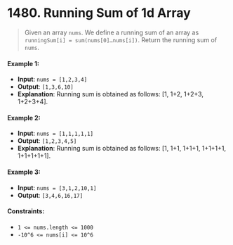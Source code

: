 # 1480. Running Sum of 1d Array

> Given an array `nums`. We define a running sum of an array as `runningSum[i] = sum(nums[0]…nums[i])`. Return the running sum of `nums`.

#### Example 1:

- **Input**: `nums = [1,2,3,4]`
- **Output**: `[1,3,6,10]`
- **Explanation**: Running sum is obtained as follows: [1, 1+2, 1+2+3, 1+2+3+4].

#### Example 2:

- **Input**: `nums = [1,1,1,1,1]`
- **Output**: `[1,2,3,4,5]`
- **Explanation**: Running sum is obtained as follows: [1, 1+1, 1+1+1, 1+1+1+1, 1+1+1+1+1].

#### Example 3:

- **Input**: `nums = [3,1,2,10,1]`
- **Output**: `[3,4,6,16,17]`

#### Constraints:

- `1 <= nums.length <= 1000`
- `-10^6 <= nums[i] <= 10^6`

